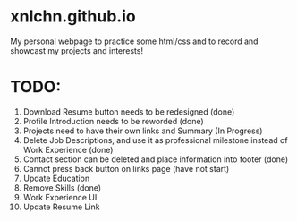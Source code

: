 # xnlchn.github.io

My personal webpage to practice some html/css and to record and showcast my projects and interests!

# TODO: 
1. Download Resume button needs to be redesigned (done)
2. Profile Introduction needs to be reworded  (done)
3. Projects need to have their own links and Summary (In Progress)
4. Delete Job Descriptions, and use it as professional milestone instead of Work Experience (done)
5. Contact section can be deleted and place information into footer (done)
6. Cannot press back button on links page (have not start)
7. Update Education
8. Remove Skills (done)
9. Work Experience UI
10. Update Resume Link
